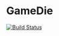# GameDie

[![Build Status](https://travis-ci.org/akshaybembalkar/GameDie.svg?branch=master)](https://travis-ci.org/akshaybembalkar/GameDie)
